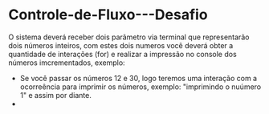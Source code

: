 # Controle-de-Fluxo---Desafio

O sistema deverá receber dois parãmetro via terminal que representarão dois números inteiros, com estes dois numeros você deverá obter a 
quantidade de interações (for) e realizar a impressão no console dos números imcrementados, exemplo:

* Se você passar os números 12 e 30, logo teremos uma interação  com a ocorreência para imprimir os números, exemplo: "imprimindo o nuúmero 1" e assim
por diante.
* 

